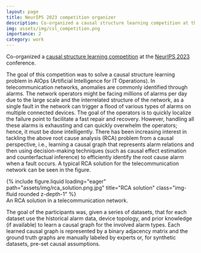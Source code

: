 ```yaml
---
layout: page
title: NeurIPS 2023 competition organizer
description: Co-organized a causal structure learning competition at the NeurIPS 2023 conference.
img: assets/img/csl_competition.png
importance: 2
category: work
---
```


Co-organized a [causal structure learning competition](https://gcastle-hub.github.io/csl-competition/) at the [NeurIPS 2023](https://nips.cc/virtual/2023/competition/66582) conference.

The goal of this competition was to solve a causal structure learning problem in AIOps (Artificial Intelligence for IT Operations). In telecommunication networks, anomalies are commonly identified through alarms. The network operators might be facing millions of alarms per day due to the large scale and the interrelated structure of the network, as a single fault in the network can trigger a flood of various types of alarms on multiple connected devices. The goal of the operators is to quickly localize the failure point to facilitate a fast repair and recovery. However, handling all these alarms is exhausting and can quickly overwhelm the operators; hence, it must be done intelligently. There has been increasing interest in tackling the above root cause analysis (RCA) problem from a causal perspective, i.e., learning a causal graph that represents alarm relations and then using decision-making techniques (such as causal effect estimation and counterfactual inference) to efficiently identify the root cause alarm when a fault occurs. A typical RCA solution for the telecommunication network can be seen in the figure.

<div class="row">
    <div class="col-sm mt-3 mt-md-0">
        {% include figure.liquid loading="eager" path="assets/img/rca_solution.png.jpg" title="RCA solution" class="img-fluid rounded z-depth-1" %}
    </div>
</div>
<div class="caption">
    An RCA solution in a telecommunication network.
</div>

The goal of the participants was, given a series of datasets, that for each dataset use the historical alarm data, device topology, and prior knowledge (if available) to learn a causal graph for the involved alarm types. Each learned causal graph is represented by a binary adjacency matrix and the ground truth graphs are manually labeled by experts or, for synthetic datasets, pre-set causal assumptions.

